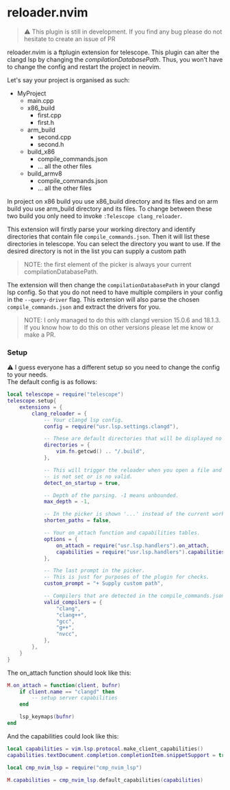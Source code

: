 # reloader.nvim

> :warning: This plugin is still in development. If you find any bug please do not hesitate to create an issue of PR

reloader.nvim is a ftplugin extension for telescope. This plugin can alter the clangd lsp
by changing the *compilationDatabasePath*. Thus, you won't have to change the config
and restart the project in neovim.

Let's say your project is organised as such:

 - MyProject
	- main.cpp
	- x86_build
		- first.cpp
		- first.h
	- arm_build
		- second.cpp
		- second.h
	- build_x86
		- compile_commands.json
		- ... all the other files
	- build_armv8
		- compile_commands.json
		- ... all the other files

In project on x86 build you use x86_build directory and its
files and on arm build you use arm_build directory and its
files. To change between these two build you only need to
invoke `:Telescope clang_reloader`.

This extension will firstly parse your working directory and identify directories that
contain file `compile_commands.json`. Then it will list these directories in telescope.
You can select the directory you want to use. If the desired directory is not in the list
you can supply a custom path

 > NOTE: the first element of the picker is always your current compilationDatabasePath.

The extension will then change the `compilationDatabasePath` in your clangd lsp config.
So that you do not need to have multiple compilers in your config in the `--query-driver`
flag. This extension will also parse the chosen `compile_commands.json` and extract the
drivers for you.

 > NOTE: I only managed to do this with clangd version 15.0.6 and 18.1.3. If you know how to do this
 > on other versions please let me know or make a PR.

### Setup

:warning: I guess everyone has a different setup so you need to change the config to your needs. \
The default config is as follows:
```lua
local telescope = require("telescope")
telescope.setup{
	extensions = {
		clang_reloader = {
			-- Your clangd lsp config.
			config = require("usr.lsp.settings.clangd"),

			-- These are default directories that will be displayed no matter what.
			directories = {
				vim.fn.getcwd() .. "/.build",
			},

			-- This will trigger the reloader when you open a file and the lsp compilationDatabasePath
			-- is not set or is no valid.
			detect_on_startup = true,

			-- Depth of the parsing. -1 means unbounded.
			max_depth = -1,

			-- In the picker is shown '...' instead of the current working directory.
			shorten_paths = false,

			-- Your on_attach function and capabilities tables.
			options = {
				on_attach = require("usr.lsp.handlers").on_attach,
				capabilities = require("usr.lsp.handlers").capabilities,
			},

			-- The last prompt in the picker.
			-- This is just for purposes of the plugin for checks.
			custom_prompt = "+ Supply custom path",

			-- Compilers that are detected in the compile_commands.json file.
			valid_compilers = {
				"clang",
				"clang++",
				"gcc",
				"g++",
				"nvcc",
			},
		},
	}
}

```

The on_attach function should look like this:
```lua
M.on_attach = function(client, bufnr)
 	if client.name == "clangd" then
		-- setup server capabilities
 	end

 	lsp_keymaps(bufnr)
end
```

And the capabilities could look like this:
```lua
local capabilities = vim.lsp.protocol.make_client_capabilities()
capabilities.textDocument.completion.completionItem.snippetSupport = true;

local cmp_nvim_lsp = require("cmp_nvim_lsp")

M.capabilities = cmp_nvim_lsp.default_capabilities(capabilities)
```

